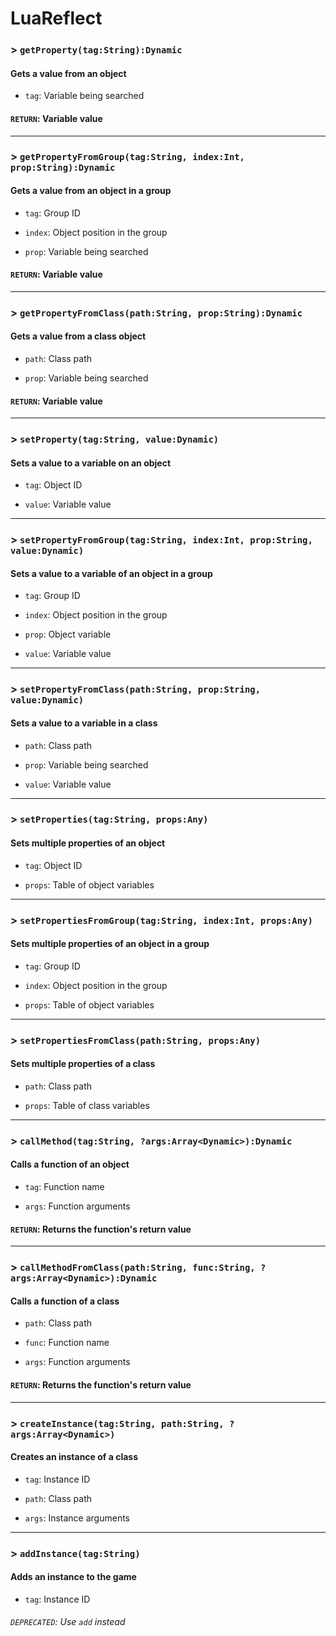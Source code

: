 # LuaReflect

### > `getProperty(tag:String):Dynamic`

#### Gets a value from an object 

- `tag`: Variable being searched 

#### `RETURN`: Variable value 

---

### > `getPropertyFromGroup(tag:String, index:Int, prop:String):Dynamic`

#### Gets a value from an object in a group 

- `tag`: Group ID 

- `index`: Object position in the group 

- `prop`: Variable being searched 

#### `RETURN`: Variable value 

---

### > `getPropertyFromClass(path:String, prop:String):Dynamic`

#### Gets a value from a class object 

- `path`: Class path 

- `prop`: Variable being searched 

#### `RETURN`: Variable value 

---

### > `setProperty(tag:String, value:Dynamic)`

#### Sets a value to a variable on an object 

- `tag`: Object ID 

- `value`: Variable value 

---

### > `setPropertyFromGroup(tag:String, index:Int, prop:String, value:Dynamic)`

#### Sets a value to a variable of an object in a group 

- `tag`: Group ID 

- `index`: Object position in the group 

- `prop`: Object variable 

- `value`: Variable value 

---

### > `setPropertyFromClass(path:String, prop:String, value:Dynamic)`

#### Sets a value to a variable in a class 

- `path`: Class path 

- `prop`: Variable being searched 

- `value`: Variable value 

---

### > `setProperties(tag:String, props:Any)`

#### Sets multiple properties of an object 

- `tag`: Object ID 

- `props`: Table of object variables 

---

### > `setPropertiesFromGroup(tag:String, index:Int, props:Any)`

#### Sets multiple properties of an object in a group 

- `tag`: Group ID 

- `index`: Object position in the group 

- `props`: Table of object variables 

---

### > `setPropertiesFromClass(path:String, props:Any)`

#### Sets multiple properties of a class 

- `path`: Class path 

- `props`: Table of class variables 

---

### > `callMethod(tag:String, ?args:Array<Dynamic>):Dynamic`

#### Calls a function of an object 

- `tag`: Function name 

- `args`: Function arguments 

#### `RETURN`: Returns the function's return value 

---

### > `callMethodFromClass(path:String, func:String, ?args:Array<Dynamic>):Dynamic`

#### Calls a function of a class 

- `path`: Class path 

- `func`: Function name 

- `args`: Function arguments 

#### `RETURN`: Returns the function's return value 

---

### > `createInstance(tag:String, path:String, ?args:Array<Dynamic>)`

#### Creates an instance of a class 

- `tag`: Instance ID 

- `path`: Class path 

- `args`: Instance arguments 

---

### > `addInstance(tag:String)`

#### Adds an instance to the game 

- `tag`: Instance ID 

###### `DEPRECATED`: Use `add` instead 

